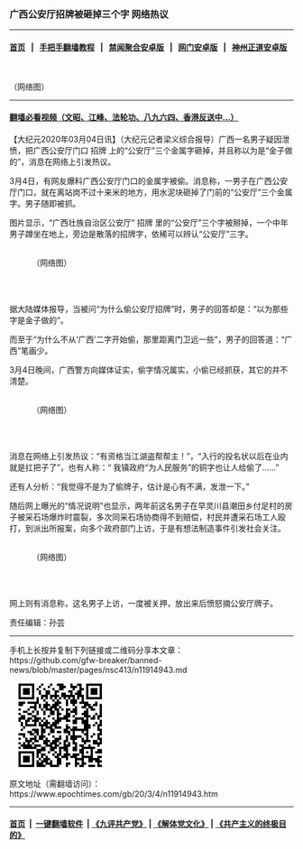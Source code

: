 ### 广西公安厅招牌被砸掉三个字 网络热议
------------------------

#### [首页](https://github.com/gfw-breaker/banned-news/blob/master/README.md) &nbsp;&nbsp;|&nbsp;&nbsp; [手把手翻墙教程](https://github.com/gfw-breaker/guides/wiki) &nbsp;&nbsp;|&nbsp;&nbsp; [禁闻聚合安卓版](https://github.com/gfw-breaker/bn-android) &nbsp;&nbsp;|&nbsp;&nbsp; [网门安卓版](https://github.com/oGate2/oGate) &nbsp;&nbsp;|&nbsp;&nbsp; [神州正道安卓版](https://github.com/SzzdOgate/update) 



<div><img alt="" class="aligncenter wp-post-image" src="https://i.epochtimes.com/assets/uploads/2020/03/005SZ2Zygy1gci5fjnj3zj30m80go76d-600x400.jpg"/>
<div class="red16 caption">
 <p>
  （网络图）
 </p>
</div>
</div><hr/>

#### [翻墙必看视频（文昭、江峰、法轮功、八九六四、香港反送中...）](https://github.com/gfw-breaker/banned-news/blob/master/pages/link3.md)

<div><p>
 【大纪元2020年03月04日讯】（大纪元记者梁义综合报导）广西一名男子疑因泄愤，把广西公安厅门口
 <ok href="https://www.epochtimes.com/gb/tag/%E6%8B%9B%E7%89%8C.html">
  招牌
 </ok>
 上的“公安厅”三个金属字砸掉，并且称以为是“金子做的”，消息在网络上引发热议。
</p>
<p>
 3月4日，有网友爆料广西公安厅门口的金属字被偷。消息称，一男子在广西公安厅门口，就在离站岗不过十来米的地方，用水泥块砸掉了门前的“公安厅”三个金属字。男子随即被抓。
</p>
<p>
 图片显示，“广西壮族自治区公安厅”
 <ok href="https://www.epochtimes.com/gb/tag/%E6%8B%9B%E7%89%8C.html">
  招牌
 </ok>
 里的“公安厅”三个字被掰掉，一个中年男子蹲坐在地上，旁边是散落的招牌字，依稀可以辨认“公安厅”三字。
</p>
<figure class="wp-caption aligncenter" id="attachment_11914963" style="width: 364px">
 <ok href="http://i.epochtimes.com/assets/uploads/2020/03/62f87eb4ly1gci9q6dwacj20qo0yatc1.jpg">
  <img alt="" class="wp-image-11914963" src="http://i.epochtimes.com/assets/uploads/2020/03/62f87eb4ly1gci9q6dwacj20qo0yatc1.jpg"/>
 </ok>
 <br/><figcaption class="wp-caption-text">
  （网络图）
 </figcaption><br/>
</figure><br/>
<p>
 据大陆媒体报导，当被问“为什么偷公安厅招牌”时，男子的回答却是：“以为那些字是金子做的”。
</p>
<p>
 而至于“为什么不从‘广西’二字开始偷，那里距离门卫远一些”，男子的回答道：“广西”笔画少。
</p>
<p>
 3月4日晚间，广西警方向媒体证实，偷字情况属实，小偷已经抓获，其它的并不清楚。
</p>
<figure class="wp-caption aligncenter" id="attachment_11914966" style="width: 370px">
 <ok href="http://i.epochtimes.com/assets/uploads/2020/03/g3.jpg">
  <img alt="" class="wp-image-11914966" src="http://i.epochtimes.com/assets/uploads/2020/03/g3.jpg"/>
 </ok>
 <br/><figcaption class="wp-caption-text">
  （网络图）
 </figcaption><br/>
</figure><br/>
<p>
 消息在网络上引发热议：“有资格当江湖盗帮帮主！”，“入行的投名状以后在业内就是扛把子了”，也有人称：“ 我镇政府“为人民服务”的铜字也让人给偷了……”
</p>
<p>
 还有人分析：“我觉得不是为了偷牌子，估计是心有不满，发泄一下。”
</p>
<p>
 随后网上曝光的“情况说明”也显示，两年前这名男子在早灵川县潮田乡付足村的房子被采石场爆炸时震裂，多次同采石场协商得不到赔偿，村民并遭采石场工人殴打，到派出所报案，向多个政府部门上访，于是有想法制造事件引发社会关注。
</p>
<figure class="wp-caption aligncenter" id="attachment_11914964" style="width: 440px">
 <ok href="http://i.epochtimes.com/assets/uploads/2020/03/99af6c87gy1gci138rxztj20m80dowg3.jpg">
  <img alt="" class="size-full wp-image-11914964" src="http://i.epochtimes.com/assets/uploads/2020/03/99af6c87gy1gci138rxztj20m80dowg3.jpg"/>
 </ok>
 <br/><figcaption class="wp-caption-text">
  （网络图）
 </figcaption><br/>
</figure><br/>
<p>
 网上则有消息称，这名男子上访，一度被关押，放出来后愤怒摘公安厅牌子。
</p>
<p>
 责任编辑：孙芸
</p>
<p>
</p>
</div>
<hr/>
手机上长按并复制下列链接或二维码分享本文章：<br/>
https://github.com/gfw-breaker/banned-news/blob/master/pages/nsc413/n11914943.md <br/>
<a href='https://github.com/gfw-breaker/banned-news/blob/master/pages/nsc413/n11914943.md'><img src='https://github.com/gfw-breaker/banned-news/blob/master/pages/nsc413/n11914943.md.png'/></a> <br/>
原文地址（需翻墙访问）：https://www.epochtimes.com/gb/20/3/4/n11914943.htm


------------------------
#### [首页](https://github.com/gfw-breaker/banned-news/blob/master/README.md) &nbsp;|&nbsp; [一键翻墙软件](https://github.com/gfw-breaker/nogfw/blob/master/README.md) &nbsp;| [《九评共产党》](https://github.com/gfw-breaker/9ping.md/blob/master/README.md#九评之一评共产党是什么) | [《解体党文化》](https://github.com/gfw-breaker/jtdwh.md/blob/master/README.md) | [《共产主义的终极目的》](https://github.com/gfw-breaker/gczydzjmd.md/blob/master/README.md)


<img src='http://gfw-breaker.win/banned-news/pages/nsc413/n11914943.md' width='0px' height='0px'/>